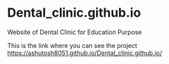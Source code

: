 # Dental_clinic.github.io
Website of Dental Clinic for Education Purpose


This is the link where you can see the project 
 https://ashutosh8051.github.io/Dental_clinic.github.io/

